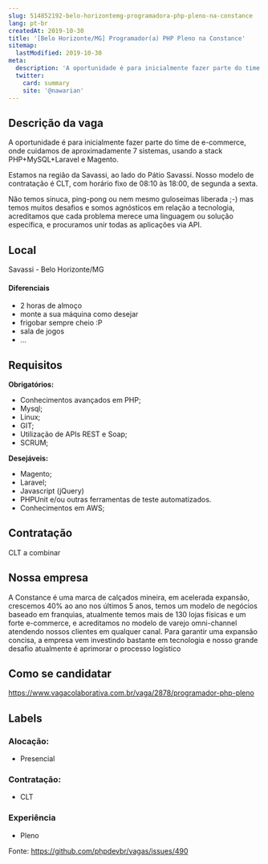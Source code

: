```yaml
---
slug: 514852192-belo-horizontemg-programadora-php-pleno-na-constance
lang: pt-br
createdAt: 2019-10-30
title: '[Belo Horizonte/MG] Programador(a) PHP Pleno na Constance'
sitemap:
  lastModified: 2019-10-30
meta:
  description: 'A oportunidade é para inicialmente fazer parte do time de e-commerce, onde cuidamos de aproximadamente 7 sistemas, usando a stack PHP+MySQL+Laravel e Magento. Estamos na região da Savassi, ao lado do Pátio Savassi. Nosso modelo de contratação é CLT, com horário fixo de 08:10 às 18:00, de segunda a sexta. Não temos sinuca, ping-pong ou nem mesmo guloseimas liberada ;-) mas temos muitos desafios e somos agnósticos em relação a tecnologia, acreditamos que cada problema merece uma linguagem ou solução específica, e procuramos unir todas as aplicações via API.'
  twitter:
    card: summary
    site: '@nawarian'
---
```


<!--
==================================================
POR FAVOR, SÓ POSTE SE A VAGA FOR PARA DESENVOLVEDOR(A) PHP!

Não faça distinção de gênero no titulo da vaga.

Use: "PHP Developer" ao invés de "Desenvolvedor PHP" \o/

Exemplo: `[São Paulo/SP] PHP Developer na Nome da Empresa`

Evite fugir do padrão, isso só dá trabalho aos administradores,
pois os títulos são padronizados.
==================================================
-->

## Descrição da vaga

A oportunidade é para inicialmente fazer parte do time de e-commerce, onde cuidamos de aproximadamente 7 sistemas, usando a stack PHP+MySQL+Laravel e Magento.

Estamos na região da Savassi, ao lado do Pátio Savassi. Nosso modelo de contratação é CLT, com horário fixo de 08:10 às 18:00, de segunda a sexta.

Não temos sinuca, ping-pong ou nem mesmo guloseimas liberada ;-) mas temos muitos desafios e somos agnósticos em relação a tecnologia, acreditamos que cada problema merece uma linguagem ou solução específica, e procuramos unir todas as aplicações via API.

## Local

Savassi - Belo Horizonte/MG

#### Diferenciais

- 2 horas de almoço
- monte a sua máquina como desejar
- frigobar sempre cheio :P
- sala de jogos
- ...

## Requisitos

**Obrigatórios:**
- Conhecimentos avançados em PHP;
- Mysql;
- Linux;
- GIT;
- Utilização de APIs REST e Soap;
- SCRUM;

**Desejáveis:**
- Magento;
- Laravel;
- Javascript (jQuery)
- PHPUnit e/ou outras ferramentas de teste automatizados.
- Conhecimentos em AWS;

## Contratação

CLT a combinar

## Nossa empresa

A Constance é uma marca de calçados mineira, em acelerada expansão, crescemos 40% ao ano nos últimos 5 anos, temos um modelo de negócios baseado em franquias, atualmente temos mais de 130 lojas físicas e um forte e-commerce, e acreditamos no modelo de varejo omni-channel atendendo nossos clientes em qualquer canal. Para garantir uma expansão concisa, a empresa vem investindo bastante em tecnologia e nosso grande desafio atualmente é aprimorar o processo logístico

## Como se candidatar

https://www.vagacolaborativa.com.br/vaga/2878/programador-php-pleno

## Labels

### Alocação:
- Presencial

### Contratação:
- CLT

### Experiência
- Pleno

Fonte: https://github.com/phpdevbr/vagas/issues/490
